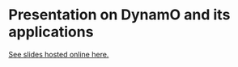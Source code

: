 # Presentation on DynamO and its applications

[See slides hosted online here.](https://dynamomd.github.io/Presentation_CCP5AGM_2025/#/)